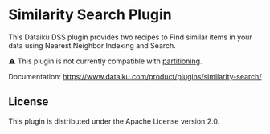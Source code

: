 # Similarity Search Plugin

This Dataiku DSS plugin provides two recipes to Find similar items in your data using Nearest Neighbor Indexing and Search.

⚠️ This plugin is not currently compatible with [partitioning](https://doc.dataiku.com/dss/latest/partitions/index.html).

Documentation: https://www.dataiku.com/product/plugins/similarity-search/

## License

This plugin is distributed under the Apache License version 2.0.
